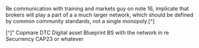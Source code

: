 Re communication with training and markets guy on note 16, implicate that brokers will play a part of a a much larger network, which should be defined by common community standards, not a single monopoly.[^]

[^]” Copmare DTC Digital asset Blueprint BS with the network in re Securrency CAP23 or whatever
